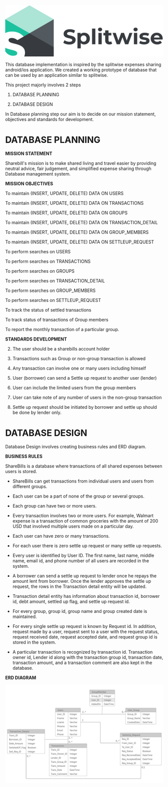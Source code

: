  ![](Images/1.png)

This database implementation is inspired by the splitwise expenses sharing
android/ios application. We created a working prototype of database that can be
used by an application similar to splitwise.

This project majorly involves 2 steps

1.  DATABASE PLANNING

2.  DATABASE DESIGN

In Database planning step our aim is to decide on our mission statement, objectives
and standards for development.

DATABASE PLANNING
===============================

**MISSION STATEMENT**

Sharebill's mission is to make shared living and travel easier by providing
neutral advice, fair judgement, and simplified expense sharing through Database
management system.

**MISSION OBJECTIVES**

To maintain (INSERT, UPDATE, DELETE) DATA ON USERS

To maintain (INSERT, UPDATE, DELETE) DATA ON TRANSACTIONS

To maintain (INSERT, UPDATE, DELETE) DATA ON GROUPS

To maintain (INSERT, UPDATE, DELETE) DATA ON TRANSACTION_DETAIL

To maintain (INSERT, UPDATE, DELETE) DATA ON GROUP_MEMBERS

To maintain (INSERT, UPDATE, DELETE) DATA ON SETTLEUP_REQUEST

To perform searches on USERS

To perform searches on TRANSACTIONS

To perform searches on GROUPS

To perform searches on TRANSACTION_DETAIL

To perform searches on GROUP_MEMBERS

To perform searches on SETTLEUP_REQUEST

To track the status of settled transactions

To track status of transactions of Group members

To report the monthly transaction of a particular group.

**STANDARDS DEVELOPMENT**

2.  The user should be a sharebills account holder

3.  Transactions such as Group or non-group transaction is allowed

4.  Any transaction can involve one or many users including himself

5.  User (borrower) can send a Settle up request to another user (lender)

6.  User can include the limited users from the group members

7.  User can take note of any number of users in the non-group transaction

8.  Settle up request should be initiated by borrower and settle up should be
    done by lender only.

DATABASE DESIGN
=========================

Database Design involves creating business rules and ERD diagram.

**BUSINESS RULES**

ShareBills is a database where transactions of all shared expenses between users
is stored.

-   ShareBills can get transactions from individual users and users from
    different groups.

-   Each user can be a part of none of the group or several groups.

-   Each group can have two or more users.

-   Every transaction involves two or more users. For example, Walmart expense
    is a transaction of common groceries with the amount of 200 USD that
    involved multiple users made on a particular day.

-   Each user can have zero or many transactions.

-   For each user there is zero settle up request or many settle up requests.

-   Every user is identified by User ID. The first name, last name, middle name,
    email id, and phone number of all users are recorded in the system.

-   A borrower can send a settle up request to lender once he repays the amount
    lent from borrower. Once the lender approves the settle up request, the rows
    in the Transaction detail entity will be updated.

-   Transaction detail entity has information about transaction id, borrower id,
    debt amount, settled up flag, and settle up request id.

-   For every group, group id, group name and group created date is maintained.

-   For every single settle up request is known by Request id. In addition,
    request made by a user, request sent to a user with the request status,
    request received date, request accepted date, and request group id is stored
    in the system.

-   A particular transaction is recognized by transaction id. Transaction owner
    id, Lender id along with the transaction group id, transaction date,
    transaction amount, and a transaction comment are also kept in the database.

**ERD DIAGRAM**

![](https://github.com/kbpavan/Splitwise-concept-database-Implemetation/blob/master/Images/2.jpg)

